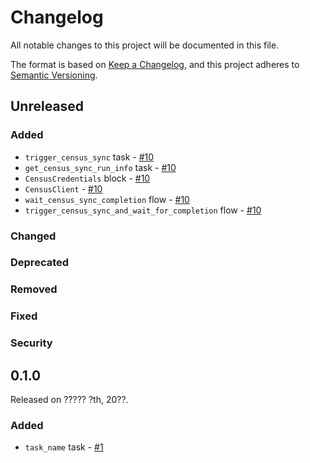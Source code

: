 # Changelog

All notable changes to this project will be documented in this file.

The format is based on [Keep a Changelog](https://keepachangelog.com/en/1.0.0/),
and this project adheres to [Semantic Versioning](https://semver.org/spec/v2.0.0.html).

## Unreleased

### Added
- `trigger_census_sync` task - [#10](https://github.com/PrefectHQ/prefect-dbt/pull/10)
- `get_census_sync_run_info` task - [#10](https://github.com/PrefectHQ/prefect-dbt/pull/10)
- `CensusCredentials` block - [#10](https://github.com/PrefectHQ/prefect-dbt/pull/10)
- `CensusClient` - [#10](https://github.com/PrefectHQ/prefect-dbt/pull/10)
- `wait_census_sync_completion` flow - [#10](https://github.com/PrefectHQ/prefect-dbt/pull/10)
- `trigger_census_sync_and_wait_for_completion` flow - [#10](https://github.com/PrefectHQ/prefect-dbt/pull/10)

### Changed

### Deprecated

### Removed

### Fixed

### Security

## 0.1.0

Released on ????? ?th, 20??.

### Added

- `task_name` task - [#1](https://github.com/PrefectHQ/prefect-census/pull/1)
